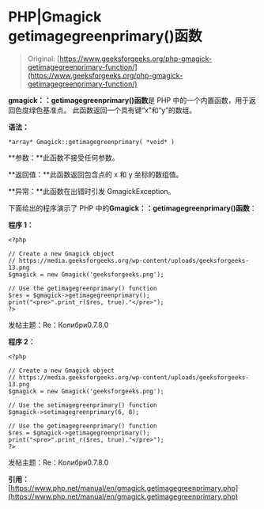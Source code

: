 # PHP|Gmagick getimagegreenprimary()函数

> Original: [https://www.geeksforgeeks.org/php-gmagick-getimagegreenprimary-function/](https://www.geeksforgeeks.org/php-gmagick-getimagegreenprimary-function/)

**gmagick：：getimagegreenprimary()函数**是 PHP 中的一个内置函数，用于返回色度绿色基准点。 此函数返回一个具有键“x”和“y”的数组。

**语法：**

```
*array* Gmagick::getimagegreenprimary( *void* )
```

**参数：**此函数不接受任何参数。

**返回值：**此函数返回包含点的 x 和 y 坐标的数组值。

**异常：**此函数在出错时引发 GmagickException。

下面给出的程序演示了 PHP 中的**Gmagick：：getimagegreenprimary()函数**：

**程序 1：**

```
<?php

// Create a new Gmagick object
// https://media.geeksforgeeks.org/wp-content/uploads/geeksforgeeks-13.png
$gmagick = new Gmagick('geeksforgeeks.png');

// Use the getimagegreenprimary() function
$res = $gmagick->getimagegreenprimary();
print("<pre>".print_r($res, true)."</pre>");
?>
```

发帖主题：Re：Колибри0.7.8.0

**程序 2：**

```
<?php

// Create a new Gmagick object
// https://media.geeksforgeeks.org/wp-content/uploads/geeksforgeeks-13.png
$gmagick = new Gmagick('geeksforgeeks.png');

// Use the setimagegreenprimary() function
$gmagick->setimagegreenprimary(6, 8);

// Use the getimagegreenprimary() function
$res = $gmagick->getimagegreenprimary();
print("<pre>".print_r($res, true)."</pre>");
?>
```

发帖主题：Re：Колибри0.7.8.0

**引用：**[https://www.php.net/manual/en/gmagick.getimagegreenprimary.php](https://www.php.net/manual/en/gmagick.getimagegreenprimary.php)
